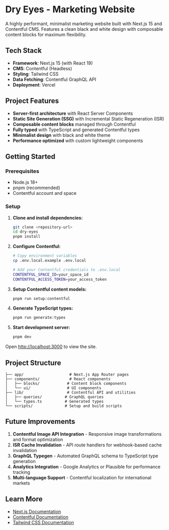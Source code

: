 # Dry Eyes - Marketing Website

A highly performant, minimalist marketing website built with Next.js 15 and Contentful CMS. Features a clean black and white design with composable content blocks for maximum flexibility.

## Tech Stack

- **Framework**: Next.js 15 (with React 19)
- **CMS**: Contentful (Headless)
- **Styling**: Tailwind CSS
- **Data Fetching**: Contentful GraphQL API
- **Deployment**: Vercel

## Project Features

- **Server-first architecture** with React Server Components
- **Static Site Generation (SSG)** with Incremental Static Regeneration (ISR)
- **Composable content blocks** managed through Contentful
- **Fully typed** with TypeScript and generated Contentful types
- **Minimalist design** with black and white theme
- **Performance optimized** with custom lightweight components

## Getting Started

### Prerequisites

- Node.js 18+
- pnpm (recommended)
- Contentful account and space

### Setup

1. **Clone and install dependencies:**

   ```bash
   git clone <repository-url>
   cd dry-eyes
   pnpm install
   ```

2. **Configure Contentful:**

   ```bash
   # Copy environment variables
   cp .env.local.example .env.local

   # Add your Contentful credentials to .env.local
   CONTENTFUL_SPACE_ID=your_space_id
   CONTENTFUL_ACCESS_TOKEN=your_access_token
   ```

3. **Setup Contentful content models:**

   ```bash
   pnpm run setup:contentful
   ```

4. **Generate TypeScript types:**

   ```bash
   pnpm run generate:types
   ```

5. **Start development server:**
   ```bash
   pnpm dev
   ```

Open [http://localhost:3000](http://localhost:3000) to view the site.

## Project Structure

```
├── app/                    # Next.js App Router pages
├── components/             # React components
│   ├── blocks/            # Content block components
│   └── ui/                # UI components
├── lib/                   # Contentful API and utilities
│   ├── queries/          # GraphQL queries
│   └── types.ts          # Generated types
└── scripts/              # Setup and build scripts
```

## Future Improvements

1. **Contentful Image API Integration** - Responsive image transformations and format optimization
2. **ISR Cache Invalidation** - API route handlers for webhook-based cache invalidation
3. **GraphQL Typegen** - Automated GraphQL schema to TypeScript type generation
4. **Analytics Integration** - Google Analytics or Plausible for performance tracking
5. **Multi-language Support** - Contentful localization for international markets

## Learn More

- [Next.js Documentation](https://nextjs.org/docs)
- [Contentful Documentation](https://www.contentful.com/developers/docs/)
- [Tailwind CSS Documentation](https://tailwindcss.com/docs)
